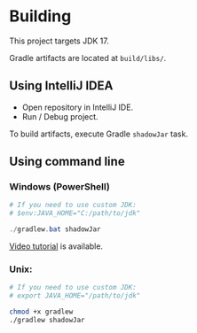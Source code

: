 # Building

This project targets JDK 17.

Gradle artifacts are located at `build/libs/`. 

## Using IntelliJ IDEA

* Open repository in IntelliJ IDE.
* Run / Debug project.

To build artifacts, execute Gradle `shadowJar` task.

## Using command line

### Windows (PowerShell)

```powershell
# If you need to use custom JDK:
# $env:JAVA_HOME="C:/path/to/jdk"

./gradlew.bat shadowJar
```

[Video tutorial](https://youtu.be/U7vZMEbxYh8) is available.

### Unix:
```bash
# If you need to use custom JDK:
# export JAVA_HOME="/path/to/jdk"

chmod +x gradlew
./gradlew shadowJar
```
